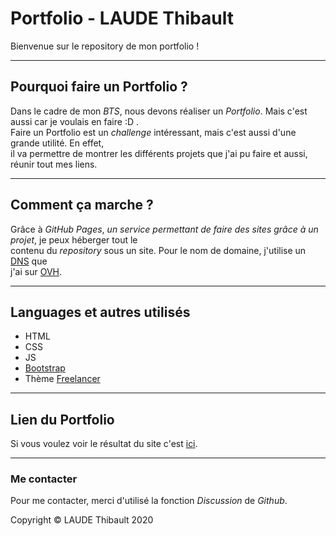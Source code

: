 # Portfolio - LAUDE Thibault
Bienvenue sur le repository de mon portfolio !

----------------

## Pourquoi faire un Portfolio ?
Dans le cadre de mon _BTS_, nous devons réaliser un _Portfolio_. Mais c'est aussi car je voulais en faire :D .  
Faire un Portfolio est un *challenge* intéressant, mais c'est aussi d'une grande utilité. En effet,  
il va permettre de montrer les différents projets que j'ai pu faire et aussi, réunir tout mes liens.

----------------

## Comment ça marche ?
Grâce à _GitHub Pages_, *un service permettant de faire des sites grâce à un projet*, je peux héberger tout le  
contenu du *repository* sous un site. Pour le nom de domaine, j'utilise un [DNS](https://fr.wikipedia.org/wiki/Domain_Name_System) que  
j'ai sur [OVH](https://www.ovh.com/fr/).

----------------

## Languages et autres utilisés
* HTML
* CSS
* JS
* [Bootstrap](https://getbootstrap.com/)
* Thème [Freelancer](https://startbootstrap.com/theme/freelancer)

----------------

## Lien du Portfolio
Si vous voulez voir le résultat du site c'est [ici](https://thibault.fr).

----------------
### Me contacter
Pour me contacter, merci d'utilisé la fonction _Discussion_ de _Github_.  
  
  
Copyright © LAUDE Thibault 2020
